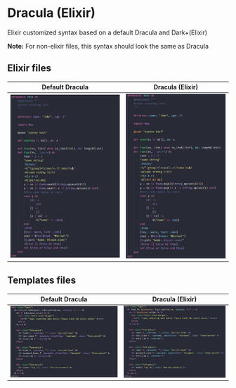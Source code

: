 # Dracula (Elixir)

Elixir customized syntax based on a default Dracula and Dark+(Elixir)

**Note:** For non-elixir files, this syntax should look the same as Dracula

## Elixir files
Default Dracula             |  Dracula (Elixir)
:-------------------------:|:-------------------------:
![Default Dracula Elixir screen](imgs/default_dracula_elixir.png) | ![Elixir screen](imgs/elixir.png)

## Templates files
Default Dracula             |  Dracula (Elixir)
:-------------------------:|:-------------------------:
![Default Dracula Elixir screen](imgs/default_dracula_template.png) | ![Elixir screen](imgs/template.png)
